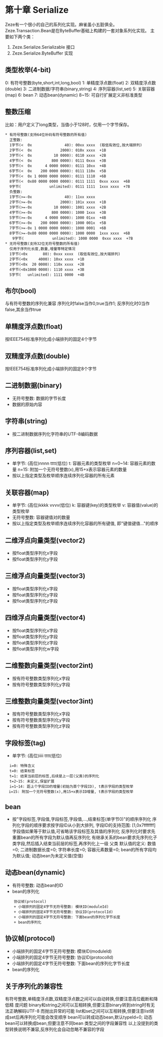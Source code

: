 # 第十章 Serialize

Zeze有一个很小的自己的系列化实现。麻雀虽小五脏俱全。
Zeze.Transaction.Bean是在ByteBuffer基础上构建的一套对象系列化实现。
主要如下两个类：
1.	Zeze.Serialize.Serializable 接口
2.	Zeze.Serialize.ByteBuffer 实现

## 类型枚举(4-bit)
0: 有符号整数(byte,short,int,long,bool)
1: 单精度浮点数(float)
2: 双精度浮点数(double)
3: 二进制数据/字符串(binary,string)
4: 序列容器(list,set)
5: 关联容器(map)
6: bean
7: 动态bean(dynamic)
8~15: 可自行扩展定义非标准类型

## 整数压缩
比如：用户定义了long类型，当值小于128时，仅用一个字节保存。
```
* 有符号整数(支持64位补码有符号整数的所有值)
  正整数:
  1字节(<  0x               40): 00xx xxxx  (取低有效位,按大端排列)
  2字节(<  0x             2000): 010x xxxx  +1B
  3字节(<  0x          10 0000): 0110 xxxx  +2B
  4字节(<  0x         800 0000): 0111 0xxx  +3B
  5字节(<  0x      4 0000 0000): 0111 10xx  +4B
  6字节(<  0x    200 0000 0000): 0111 110x  +5B
  7字节(<  0x 1 0000 0000 0000): 0111 1110  +6B
  8字节(<  0x80 0000 0000 0000): 0111 1111  0xxx xxxx  +6B
  9字节(             unlimited): 0111 1111  1xxx xxxx  +7B
  负整数:
  1字节(>=-0x               40): 11xx xxxx
  2字节(>=-0x             2000): 101x xxxx  +1B
  3字节(>=-0x          10 0000): 1001 xxxx  +2B
  4字节(>=-0x         800 0000): 1000 1xxx  +3B
  5字节(>=-0x      4 0000 0000): 1000 01xx  +4B
  6字节(>=-0x    200 0000 0000): 1000 001x  +5B
  7字节(>=-0x 1 0000 0000 0000): 1000 0001  +6B
  8字节(>=-0x80 0000 0000 0000): 1000 0000  1xxx xxxx  +6B
　　9字节(             unlimited): 1000 0000  0xxx xxxx  +7B
* 无符号整数(支持32位无符号整数的所有值)
  仅用于序列化长度,数量,增量等特定情况
  1字节(<0x       80): 0xxx xxxx  (取低有效位,按大端排列)
  2字节(<0x     4000): 10xx xxxx  +1B
  3字节(<0x  20 0000): 110x xxxx  +2B
  4字节(<0x1000 0000): 1110 xxxx  +3B
  5字节(   unlimited): 1111 0000  +4B
```
## 布尔(bool)
  与有符号整数的序列化兼容
  序列化时false当作0,true当作1; 反序列化时0当作false,其余当作true
## 单精度浮点数(float)
按IEEE754标准序列化成小端排列的固定4个字节
## 双精度浮点数(double)
按IEEE754标准序列化成小端排列的固定8个字节
## 二进制数据(binary)
+ 无符号整数: 数据的字节长度
+ 数据的原始内容

## 字符串(string)
+ 按二进制数据序列化字符串的UTF-8编码数据

## 序列容器(list,set)
+ 单字节: (高位)nnnn tttt(低位)
  t: 容器元素的类型枚举
  n=0~14: 容器元素的数量
  n=15: 附加一个无符号整数(x),用15+x表示容器元素的数量
+ 按以上指定类型及枚举顺序连续序列化容器的所有元素

## 关联容器(map)
+ 单字节: (高位)kkkk vvvv(低位)
  k: 容器键(key)的类型枚举
  v: 容器值(value)的类型枚举
+ 无符号整数: 容器键值对的数量
+ 按以上指定类型及枚举顺序连续序列化容器的所有键值, 即"键值键值..."的顺序

## 二维浮点向量类型(vector2)
  + 按float类型序列化x字段
  + 按float类型序列化y字段

## 三维浮点向量类型(vector3)
  + 按float类型序列化x字段
  + 按float类型序列化y字段
  + 按float类型序列化z字段

## 四维浮点向量类型(vector4)
  + 按float类型序列化x字段
  + 按float类型序列化y字段
  + 按float类型序列化z字段
  + 按float类型序列化w字段

## 二维整数向量类型(vector2int)
  + 按有符号整数类型序列化x字段
  + 按有符号整数类型序列化y字段

## 三维整数向量类型(vector3int)
  + 按有符号整数类型序列化x字段
  + 按有符号整数类型序列化y字段
  + 按有符号整数类型序列化z字段

## 字段标签(tag)
+ 单字节: (高位)iiii tttt(低位)
```
  i=0: 特殊含义
  t=0: 结束标签
  t=1: 结束当前层的标签,后续是上一层(父类)的序列化
  t=2~15: 未定义,保留扩展
  i=1~14: 距上个字段ID的增量(初始为首个字段ID), t表示字段的类型枚举
　i=15: 附加一个无符号整数(x),用15+x表示ID增量, t表示字段的类型枚举
```
## bean
+ 按"字段标签,字段值,字段标签,字段值,...,结束标签(单字节0)"的顺序序列化
  序列化字段的顺序要求按字段ID从小到大排列, 字段ID的支持范围: [1,0x7fffffff]
  字段值如果等于默认值,可省略该字段标签及其值的序列化
  反序列化时要求先重置bean的所有字段为默认值再反序列化
  有继承关系的bean要求先序列化子类字段,然后插入结束当前层的标签,再序列化上一级
  父类
  默认值的定义: 数值=0; 二进制数据长度=0; 字符串长度=0; 容器元素数量=0;
  bean的所有字段均为默认值; 动态bean为未定义值(空值)

## 动态bean(dynamic)
+ 有符号整数: 动态bean的ID
+ bean的序列化
```
    协议帧(protocol)
    + 小端排列的固定4字节无符号整数: 模块ID(moduleId)
    + 小端排列的固定4字节无符号整数: 协议ID(protocolId)
    + 小端排列的固定4字节无符号整数: 下面bean的序列化字节长度
    + bean的序列化
```

## 协议帧(protocol)
  + 小端排列的固定4字节无符号整数: 模块ID(moduleId)
  + 小端排列的固定4字节无符号整数: 协议ID(protocolId)
  + 小端排列的固定4字节无符号整数: 下面bean的序列化字节长度
  + bean的序列化

## 关于序列化的兼容性
有符号整数,单精度浮点数,双精度浮点数之间可以自动转换,但要注意高位截断和降低精
度问题
binary和string之间可以互相转换,但要注意binary转到string时有无法正确解码UTF-8
而抛出异常的可能
list和set之间可以互相转换,但要注意list转成set后再序列化可能会改变顺序
bean可以转成动态bean,默认typeId=0; 动态bean可以转换成bean,但要注意不同bean
类型之间的字段兼容性
以上没提到的类型转换说明不兼容,反序列化会自动忽略不兼容的字段
